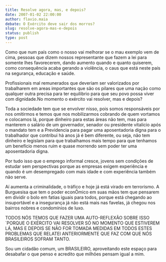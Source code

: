 ```yaml
---
title: Resolve agora, mas, e depois?
date: 2007-01-02 22:00:00
author: flavio.maia
debate: O Exército deve sair dos morros?
slug: resolve-agora-mas-e-depois
status: publish 
type: post
---
```


Como que num país como o nosso vai melhorar se o mau exemplo vem de cima, pessoas que dizem nossos representante que fazem a lei para somente lhes favorecerem, dando aumento quando e quanto quiserem, como consequência acaba gerando a violência, o caus que está neste país na segurança, educação e saúde.   
  
Profissionais mal remunerados que deveriam ser valorizados por trabalharem em areas importantes que são os pilares que uma nação como qualquer outra precisa para ter equilibrio para que seu povo possa viver com dignidade.No momento o exército vai resolver, mas e depois?  
  
Toda a sociedade tem que se envolver nisso, pois somos responsáveis por nos omitirmos e temos que nos mobilizarmos cobrando de quem vortamos e colocamos lá, porque dinheiro para estas áreas não tem, mas para manterem o salário de um governador, senador ou presidente vitalicio após o mandato tem e a Previdencia para pagar uma aposentadoria digna para o trabalhador que contribui hà anos já é bem diferente, ou seja, não tem dinheiro e legislam para que trabalhamos mais tempo para que tenhamos um benefício menos ruim e quase morrendo sem poder ter uma aposentadoria digna.  
  
Por tudo isso que o emprego informal cresce, jovens sem condições de estudar sem perspectivas porque as empresas exigem experiência e quando é um desempregado com mais idade e com experiência também não serve.  
   
Aí aumenta a criminalidade, o tráfico e hoje já está virado em terrorismo. A Burguesisa que tem o poder econÔmico em suas mãos tem que pensarem em dividir o bolo em fatias iguais para todos, porque está chegando ao insuportável e a insegurança já não está mais nas favelas, já chegou nos bairros nobres e condomínios de luxo.  
  
TODOS NÓS TEMOS QUE FAZER UMA AUTO-REFLEXÃO SOBRE ISSO ´PORQUE O EXÉRCITO VAI RESOLVER SÓ NO MOMENTO QUE ESTIVEREM LÁ, MAS E DEPOIS SE NÃO FOR TOMADA MEDIDAS EM TODOS ESTES PROBLEMAS QUE RELATEI ANTERIORMENTE QUE FAZ COM QUE NÓS BRASILEIROS SOFRAM TANTO.  
   
Sou um cidadão comum, um BRASILEIRO, aproveitando este espaço para desabafar o que penso e acredito que milhões pensam igual a mim.
